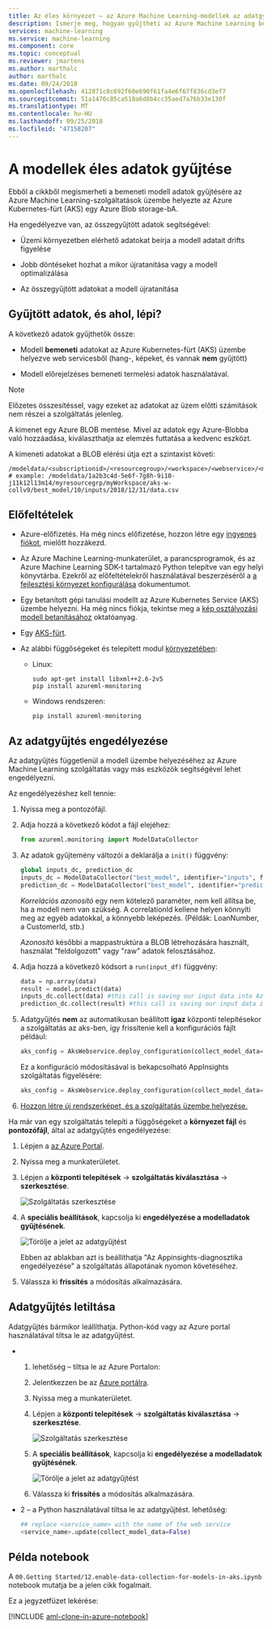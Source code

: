 ```yaml
---
title: Az éles környezet – az Azure Machine Learning-modellek az adatgyűjtés engedélyezése
description: Ismerje meg, hogyan gyűjtheti az Azure Machine Learning bemeneti modell adatokat egy Azure Blob Storage.
services: machine-learning
ms.service: machine-learning
ms.component: core
ms.topic: conceptual
ms.reviewer: jmartens
ms.author: marthalc
author: marthalc
ms.date: 09/24/2018
ms.openlocfilehash: 412871c0c692f60e690f61fa4e6f67f836cd3ef7
ms.sourcegitcommit: 51a1476c85ca518a6d8b4cc35aed7a76b33e130f
ms.translationtype: MT
ms.contentlocale: hu-HU
ms.lasthandoff: 09/25/2018
ms.locfileid: "47158207"
---
```

# <a name="collect-data-for-models-in-production"></a>A modellek éles adatok gyűjtése

Ebből a cikkből megismerheti a bemeneti modell adatok gyűjtésére az Azure Machine Learning-szolgáltatások üzembe helyezte az Azure Kubernetes-fürt (AKS) egy Azure Blob storage-bA. 

Ha engedélyezve van, az összegyűjtött adatok segítségével:
* Üzemi környezetben elérhető adatokat beírja a modell adatait drifts figyelése

* Jobb döntéseket hozhat a mikor újratanítása vagy a modell optimalizálása

* Az összegyűjtött adatokat a modell újratanítása

## <a name="what-is-collected-and-where-does-it-go"></a>Gyűjtött adatok, és ahol, lépi?

A következő adatok gyűjthetők össze:
* Modell **bemeneti** adatokat az Azure Kubernetes-fürt (AKS) üzembe helyezve web servicesből (hang-, képeket, és vannak **nem** gyűjtött) 
  
* Modell előrejelzéses bemeneti termelési adatok használatával.

> [!Note]
> Előzetes összesítéssel, vagy ezeket az adatokat az üzem előtti számítások nem részei a szolgáltatás jelenleg.   

A kimenet egy Azure BLOB mentése. Mivel az adatok egy Azure-Blobba való hozzáadása, kiválaszthatja az elemzés futtatása a kedvenc eszközt. 

A kimeneti adatokat a BLOB elérési útja ezt a szintaxist követi:

```
/modeldata/<subscriptionid>/<resourcegroup>/<workspace>/<webservice>/<model>/<version>/<identifier>/<year>/<month>/<day>/data.csv
# example: /modeldata/1a2b3c4d-5e6f-7g8h-9i10-j11k12l13m14/myresourcegrp/myWorkspace/aks-w-collv9/best_model/10/inputs/2018/12/31/data.csv
```

## <a name="prerequisites"></a>Előfeltételek

- Azure-előfizetés. Ha még nincs előfizetése, hozzon létre egy [ingyenes fiókot](https://azure.microsoft.com/free/?WT.mc_id=A261C142F), mielőtt hozzákezd.

- Az Azure Machine Learning-munkaterület, a parancsprogramok, és az Azure Machine Learning SDK-t tartalmazó Python telepítve van egy helyi könyvtárba. Ezekről az előfeltételekről használatával beszerzéséről a [a fejlesztési környezet konfigurálása](how-to-configure-environment.md) dokumentumot.

- Egy betanított gépi tanulási modellt az Azure Kubernetes Service (AKS) üzembe helyezni. Ha még nincs fiókja, tekintse meg a [kép osztályozási modell betanításához](tutorial-train-models-with-aml.md) oktatóanyag.

- Egy [AKS-fürt](how-to-deploy-to-aks.md).

- Az alábbi függőségeket és telepített modul [környezetében](how-to-configure-environment.md):
  + Linux:
    ```shell
    sudo apt-get install libxml++2.6-2v5
    pip install azureml-monitoring
    ```

  + Windows rendszeren:
    ```shell
    pip install azureml-monitoring
    ```

## <a name="enable-data-collection"></a>Az adatgyűjtés engedélyezése
Az adatgyűjtés függetlenül a modell üzembe helyezéséhez az Azure Machine Learning szolgáltatás vagy más eszközök segítségével lehet engedélyezni. 

Az engedélyezéshez kell tennie:

1. Nyissa meg a pontozófájl. 

1. Adja hozzá a következő kódot a fájl elejéhez:

   ```python 
   from azureml.monitoring import ModelDataCollector
   ```

2. Az adatok gyűjtemény változói a deklarálja a `init()` függvény:

    ```python
    global inputs_dc, prediction_dc
    inputs_dc = ModelDataCollector("best_model", identifier="inputs", feature_names=["feat1", "feat2", "feat3". "feat4", "feat5", "feat6"])
    prediction_dc = ModelDataCollector("best_model", identifier="predictions", feature_names=["prediction1", "prediction2"])
    ```

    *Korrelációs azonosító* egy nem kötelező paraméter, nem kell állítsa be, ha a modell nem van szükség. A correlationId kellene helyen könnyíti meg az egyéb adatokkal, a könnyebb leképezés. (Példák: LoanNumber, a CustomerId, stb.)
    
    *Azonosító* későbbi a mappastruktúra a BLOB létrehozására használt, használat "feldolgozott" vagy "raw" adatok felosztásához.

3.  Adja hozzá a következő kódsort a `run(input_df)` függvény:

    ```python
    data = np.array(data)
    result = model.predict(data)
    inputs_dc.collect(data) #this call is saving our input data into Azure Blob
    prediction_dc.collect(result) #this call is saving our input data into Azure Blob
    ```

4. Adatgyűjtés **nem** az automatikusan beállított **igaz** központi telepítésekor a szolgáltatás az aks-ben, így frissítenie kell a konfigurációs fájlt például: 

    ```python
    aks_config = AksWebservice.deploy_configuration(collect_model_data=True)
    ```
    Ez a konfiguráció módosításával is bekapcsolható AppInsights szolgáltatás figyelésére:
    ```python
    aks_config = AksWebservice.deploy_configuration(collect_model_data=True, enable_app_insights=True)
    ``` 

5. [Hozzon létre új rendszerképet, és a szolgáltatás üzembe helyezése.](how-to-deploy-to-aks.md) 


Ha már van egy szolgáltatás telepíti a függőségeket a **környezet fájl** és **pontozófájl**, által az adatgyűjtés engedélyezése:

1. Lépjen a [az Azure Portal](https://portal.azure.com).

1. Nyissa meg a munkaterületet.

1. Lépjen a **központi telepítések** -> **szolgáltatás kiválasztása** -> **szerkesztése**.

   ![Szolgáltatás szerkesztése](media/how-to-enable-data-collection/EditService.png)

1. A **speciális beállítások**, kapcsolja ki **engedélyezése a modelladatok gyűjtésének**. 

   ![Törölje a jelet az adatgyűjtést](media/how-to-enable-data-collection/CheckDataCollection.png)

   Ebben az ablakban azt is beállíthatja "Az Appinsights-diagnosztika engedélyezése" a szolgáltatás állapotának nyomon követéséhez.  

1. Válassza ki **frissítés** a módosítás alkalmazására.


## <a name="disable-data-collection"></a>Adatgyűjtés letiltása
Adatgyűjtés bármikor leállíthatja. Python-kód vagy az Azure portal használatával tiltsa le az adatgyűjtést.

+ 1. lehetőség – tiltsa le az Azure Portalon: 
  1. Jelentkezzen be az [Azure portálra](https://portal.azure.com).

  1. Nyissa meg a munkaterületet.

  1. Lépjen a **központi telepítések** -> **szolgáltatás kiválasztása** -> **szerkesztése**.

     ![Szolgáltatás szerkesztése](media/how-to-enable-data-collection/EditService.png)

  1. A **speciális beállítások**, kapcsolja ki **engedélyezése a modelladatok gyűjtésének**. 

     ![Törölje a jelet az adatgyűjtést](media/how-to-enable-data-collection/UncheckDataCollection.png) 

  1. Válassza ki **frissítés** a módosítás alkalmazására.

* 2 – a Python használatával tiltsa le az adatgyűjtést. lehetőség:

  ```python 
  ## replace <service_name> with the name of the web service
  <service_name>.update(collect_model_data=False)
  ```

## <a name="example-notebook"></a>Példa notebook

A `00.Getting Started/12.enable-data-collection-for-models-in-aks.ipynb` notebook mutatja be a jelen cikk fogalmait.  

Ez a jegyzetfüzet lekérése:
 
[!INCLUDE [aml-clone-in-azure-notebook](../../../includes/aml-clone-for-examples.md)]